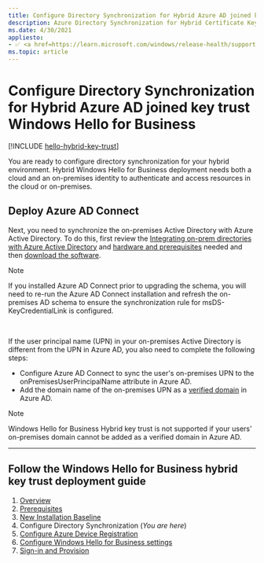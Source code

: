```yaml
---
title: Configure Directory Synchronization for Hybrid Azure AD joined key trust Windows Hello for Business
description: Azure Directory Synchronization for Hybrid Certificate Key Deployment (Windows Hello for Business)
ms.date: 4/30/2021
appliesto: 
- ✅ <a href=https://learn.microsoft.com/windows/release-health/supported-versions-windows-client target=_blank>Windows 10 and later</a>
ms.topic: article
---
```

# Configure Directory Synchronization for Hybrid Azure AD joined key trust Windows Hello for Business

[!INCLUDE [hello-hybrid-key-trust](../../includes/hello-hybrid-key-trust.md)]

You are ready to configure directory synchronization for your hybrid environment. Hybrid Windows Hello for Business deployment needs both a cloud and an on-premises identity to authenticate and access resources in the cloud or on-premises.

## Deploy Azure AD Connect

Next, you need to synchronize the on-premises Active Directory with Azure Active Directory.  To do this, first review the [Integrating on-prem directories with Azure Active Directory](/azure/active-directory/connect/active-directory-aadconnect) and [hardware and prerequisites](/azure/active-directory/connect/active-directory-aadconnect-prerequisites) needed and then [download the software](https://go.microsoft.com/fwlink/?LinkId=615771).

> [!NOTE]
> If you installed Azure AD Connect prior to upgrading the schema, you will need to re-run the Azure AD Connect installation and refresh the on-premises AD schema to ensure the synchronization rule for msDS-KeyCredentialLink is configured.

<br>

If the user principal name (UPN) in your on-premises Active Directory is different from the UPN in Azure AD, you also need to complete the following steps:
- Configure Azure AD Connect to sync the user's on-premises UPN to the onPremisesUserPrincipalName attribute in Azure AD.
- Add the domain name of the on-premises UPN as a [verified domain](/azure/active-directory/fundamentals/add-custom-domain) in Azure AD. 

> [!NOTE]
> Windows Hello for Business Hybrid key trust is not supported if your users' on-premises domain cannot be added as a verified domain in Azure AD.

<hr>

## Follow the Windows Hello for Business hybrid key trust deployment guide

1. [Overview](hello-hybrid-key-trust.md)
2. [Prerequisites](hello-hybrid-key-trust-prereqs.md)
3. [New Installation Baseline](hello-hybrid-key-new-install.md)
4. Configure Directory Synchronization (*You are here*)
5. [Configure Azure Device Registration](hello-hybrid-key-trust-devreg.md)
6. [Configure Windows Hello for Business settings](hello-hybrid-key-whfb-settings.md)
7. [Sign-in and Provision](hello-hybrid-key-whfb-provision.md)
